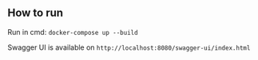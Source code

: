## How to run

Run in cmd: `docker-compose up --build`

Swagger UI is available on `http://localhost:8080/swagger-ui/index.html`